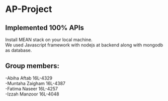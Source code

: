 # AP-Project
## Implemented 100% APIs
Install MEAN stack on your local machine.   
We used Javascript framework with nodejs at backend along with mongodb as database.


## Group members:
-Abiha Aftab 16L-4329  
-Muntaha Zaigham 16L-4387  
-Fatima Naseer 16L-4257  
-Izzah Manzoor 16L-4048  
